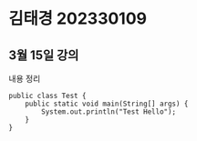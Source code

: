 # 김태경 202330109

## 3월 15일 강의
내용 정리

```
public class Test {
    public static void main(String[] args) {
        System.out.println("Test Hello");
    }    
}
```
